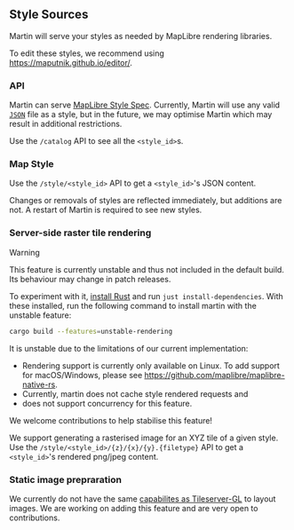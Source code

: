 ## Style Sources

Martin will serve your styles as needed by MapLibre rendering libraries.

To edit these styles, we recommend using <https://maputnik.github.io/editor/>.

### API

Martin can serve [MapLibre Style Spec](https://maplibre.org/maplibre-style-spec/).
Currently, Martin will use any valid [`JSON`](https://json.org) file as a style,
but in the future, we may optimise Martin which may result in additional restrictions.

Use the `/catalog` API to see all the `<style_id>`s.

### Map Style

Use the `/style/<style_id>` API to get a `<style_id>`'s JSON content.

Changes or removals of styles are reflected immediately, but additions are not.
A restart of Martin is required to see new styles.

### Server-side raster tile rendering

> [!WARNING]
> This feature is currently unstable and thus not included in the default build.
> Its behaviour may change in patch releases.
>
>
> To experiment with it, [install Rust](https://rust-lang.org/tools/install/) and run `just install-dependencies`.
> With these installed, run the following command to install martin with the unstable feature:
>
> ```bash
> cargo build --features=unstable-rendering
> ```
>
> It is unstable due to the limitations of our current implementation:
>
> - Rendering support is currently only available on Linux.
>   To add support for macOS/Windows, please see <https://github.com/maplibre/maplibre-native-rs>.
> - Currently, martin does not cache style rendered requests and
> - does not support concurrency for this feature.
>
> We welcome contributions to help stabilise this feature!

We support generating a rasterised image for an XYZ tile of a given style.
Use the `/style/<style_id>/{z}/{x}/{y}.{filetype}` API to get a `<style_id>`'s rendered png/jpeg content.

### Static image prepraration

We currently do not have the same [capabilites as Tileserver-GL](https://tileserver.readthedocs.io/en/latest/endpoints.html#static-images) to layout images.
We are working on adding this feature and are very open to contributions.
